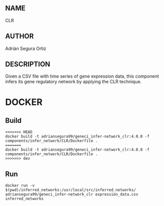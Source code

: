 ## NAME

CLR

## AUTHOR

Adrián Segura Ortiz

## DESCRIPTION

Given a CSV file with time series of gene expression data, this component infers its gene regulatory network by applying the CLR technique.

# DOCKER

## Build

```
<<<<<<< HEAD
docker build -t adriansegura99/geneci_infer-network_clr:4.0.0 -f components/infer_network/CLR/Dockerfile .
=======
docker build -t adriansegura99/geneci_infer-network_clr:4.0.0 -f components/infer_network/CLR/Dockerfile .
>>>>>>> dev
```

## Run

```
docker run -v $(pwd)/inferred_networks:/usr/local/src/inferred_networks/ adriansegura99/geneci_infer-network_clr expression_data.csv inferred_networks
```
